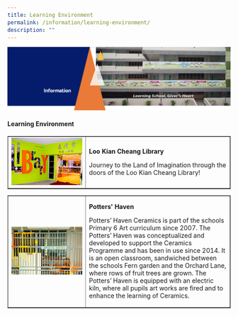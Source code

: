 ```yaml
---
title: Learning Environment
permalink: /information/learning-environment/
description: ""
---
```

<img src="/images/Information.png">
<h4><strong>Learning Environment</strong></h4>

<table style="border-collapse: collapse; width: 100%;" border="1">
<tbody>
<tr>
<td style="width: 35%;"><img src="/images/Loo%20Kian%20Cheang%20Library.jpg"></td>
<td style="width: 65%;"><p><strong>Loo Kian Cheang Library</strong></p>
<p>Journey to the Land of Imagination through the doors of the Loo Kian Cheang Library!</p></td>
</tr>
</tbody>
</table>

<table style="border-collapse: collapse; width: 100%;" border="1">
<tbody>
<tr>
<td style="width: 35%;"><img src="/images/Potters%20Haven.jpg"></td>
<td style="width: 65%;"><p><strong>Potters' Haven</strong></p>
<p>Potters&rsquo; Haven Ceramics is part of the schools Primary 6 Art curriculum since 2007. The Potters&rsquo; Haven was conceptualized and developed to support the Ceramics Programme and has been in use since 2014. It is an open classroom, sandwiched between the schools Fern garden and the Orchard Lane, where rows of fruit trees are grown. The Potters&rsquo; Haven is equipped with an electric kiln, where all pupils art works are fired and to enhance the learning of Ceramics.</p></td>
</tr>
</tbody>
</table>
